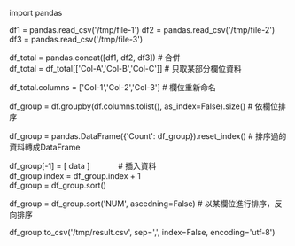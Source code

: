 import pandas

df1 = pandas.read_csv('/tmp/file-1')
df2 = pandas.read_csv('/tmp/file-2')
df3 = pandas.read_csv('/tmp/file-3')

df_total = pandas.concat([df1, df2, df3]) # 合併<br>
df_total = df_total[['Col-A','Col-B','Col-C']] # 只取某部分欄位資料<br>

df_total.columns = ['Col-1','Col-2','Col-3']  # 欄位重新命名

df_group = df.groupby(df.columns.tolist(), as_index=False).size() # 依欄位排序

df_group = pandas.DataFrame({'Count': df_group}).reset_index() # 排序過的資料轉成DataFrame

df_group[-1] = [ data ]              # 插入資料<br>
df_group.index = df_group.index + 1<br>
df_group = df_group.sort()<br>


df_group = df_group.sort('NUM', ascedning=False) # 以某欄位進行排序，反向排序

df_group.to_csv('/tmp/result.csv', sep=',', index=False, encoding='utf-8')

